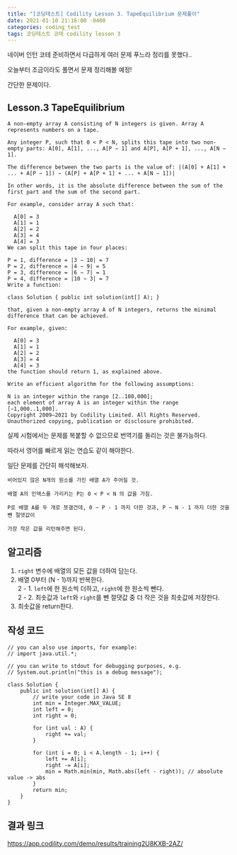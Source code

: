```yaml
---
title: "[코딩테스트] Codility Lesson 3. TapeEquilibrium 문제풀이"
date: 2021-01-10 21:16:00 -0400
categories: coding_test
tags: 코딩테스트 코테 codility lesson 3
--- 
```


네이버 인턴 코테 준비하면서 다급하게 여러 문제 푸느라 정리를 못했다..  

오늘부터 조금이라도 풀면서 문제 정리해볼 예정!  

간단한 문제이다.  


## Lesson.3 TapeEquilibrium  
```
A non-empty array A consisting of N integers is given. Array A represents numbers on a tape.

Any integer P, such that 0 < P < N, splits this tape into two non-empty parts: A[0], A[1], ..., A[P − 1] and A[P], A[P + 1], ..., A[N − 1].

The difference between the two parts is the value of: |(A[0] + A[1] + ... + A[P − 1]) − (A[P] + A[P + 1] + ... + A[N − 1])|

In other words, it is the absolute difference between the sum of the first part and the sum of the second part.

For example, consider array A such that:

  A[0] = 3
  A[1] = 1
  A[2] = 2
  A[3] = 4
  A[4] = 3
We can split this tape in four places:

P = 1, difference = |3 − 10| = 7
P = 2, difference = |4 − 9| = 5
P = 3, difference = |6 − 7| = 1
P = 4, difference = |10 − 3| = 7
Write a function:

class Solution { public int solution(int[] A); }

that, given a non-empty array A of N integers, returns the minimal difference that can be achieved.

For example, given:

  A[0] = 3
  A[1] = 1
  A[2] = 2
  A[3] = 4
  A[4] = 3
the function should return 1, as explained above.

Write an efficient algorithm for the following assumptions:

N is an integer within the range [2..100,000];
each element of array A is an integer within the range [−1,000..1,000].
Copyright 2009–2021 by Codility Limited. All Rights Reserved. Unauthorized copying, publication or disclosure prohibited.
```

실제 시험에서는 문제를 복붙할 수 없으므로 번역기를 돌리는 것은 불가능하다.  

따라서 영어를 빠르게 읽는 연습도 같이 해야한다.  

일단 문제를 간단히 해석해보자.  

```
비어있지 않은 N개의 원소를 가진 배열 A가 주어질 것.  

배열 A의 인덱스를 가리키는 P는 0 < P < N 의 값을 가짐.  

P로 배열 A를 두 개로 쪼갤건데, 0 ~ P - 1 까지 더한 것과, P ~ N - 1 까지 더한 것을 뺀 절댓값이 

가장 작은 값을 리턴해주면 된다. 

```

## 알고리즘    

1. `right` 변수에 배열의 모든 값을 더하여 담는다.  
2. 배열 0부터 (N - 1)까지 반복한다.  
2 - 1. `left`에 한 원소씩 더하고, `right`에 한 원소씩 뺀다.  
2 - 2. 최솟값과 `left`와 `right`를 뺀 절댓값 중 더 작은 것을 최솟값에 저장한다.  
3. 최솟값을 return한다.  


## 작성 코드 
```
// you can also use imports, for example:
// import java.util.*;

// you can write to stdout for debugging purposes, e.g.
// System.out.println("this is a debug message");

class Solution {
    public int solution(int[] A) {
        // write your code in Java SE 8
        int min = Integer.MAX_VALUE;
        int left = 0;
        int right = 0;
        
        for (int val : A) {
        	right += val;
        }
        
        for (int i = 0; i < A.length - 1; i++) {
        	left += A[i];
        	right -= A[i];
        	min = Math.min(min, Math.abs(left - right)); // absolute value -> abs
        }
        return min;
    }
}
```

## 결과 링크  
https://app.codility.com/demo/results/training2U8KXB-2AZ/  

